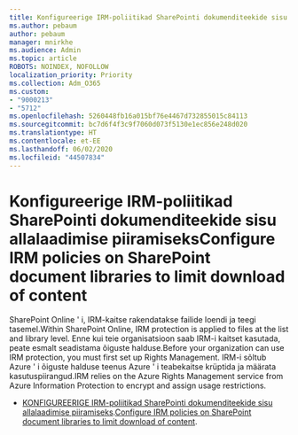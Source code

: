 ```yaml
---
title: Konfigureerige IRM-poliitikad SharePointi dokumenditeekide sisu allalaadimise piiramiseks
ms.author: pebaum
author: pebaum
manager: mnirkhe
ms.audience: Admin
ms.topic: article
ROBOTS: NOINDEX, NOFOLLOW
localization_priority: Priority
ms.collection: Adm_O365
ms.custom:
- "9000213"
- "5712"
ms.openlocfilehash: 5260448fb16a015bf76e4467d732855015c84113
ms.sourcegitcommit: bc7d6f4f3c9f7060d073f5130e1ec856e248d020
ms.translationtype: HT
ms.contentlocale: et-EE
ms.lasthandoff: 06/02/2020
ms.locfileid: "44507834"
---
```

# <a name="configure-irm-policies-on-sharepoint-document-libraries-to-limit-download-of-content"></a><span data-ttu-id="ded55-102">Konfigureerige IRM-poliitikad SharePointi dokumenditeekide sisu allalaadimise piiramiseks</span><span class="sxs-lookup"><span data-stu-id="ded55-102">Configure IRM policies on SharePoint document libraries to limit download of content</span></span>

<span data-ttu-id="ded55-103">SharePoint Online ' i, IRM-kaitse rakendatakse failide loendi ja teegi tasemel.</span><span class="sxs-lookup"><span data-stu-id="ded55-103">Within SharePoint Online, IRM protection is applied to files at the list and library level.</span></span> <span data-ttu-id="ded55-104">Enne kui teie organisatsioon saab IRM-i kaitset kasutada, peate esmalt seadistama õiguste halduse.</span><span class="sxs-lookup"><span data-stu-id="ded55-104">Before your organization can use IRM protection, you must first set up Rights Management.</span></span> <span data-ttu-id="ded55-105">IRM-i sõltub Azure ' i õiguste halduse teenus Azure ' i teabekaitse krüptida ja määrata kasutuspiirangud.</span><span class="sxs-lookup"><span data-stu-id="ded55-105">IRM relies on the Azure Rights Management service from Azure Information Protection to encrypt and assign usage restrictions.</span></span>

- <span data-ttu-id="ded55-106">[KONFIGUREERIGE IRM-poliitikad SharePointi dokumenditeekide sisu allalaadimise piiramiseks](https://docs.microsoft.com/microsoft-365/compliance/set-up-irm-in-sp-admin-center).</span><span class="sxs-lookup"><span data-stu-id="ded55-106">[Configure IRM policies on SharePoint document libraries to limit download of content](https://docs.microsoft.com/microsoft-365/compliance/set-up-irm-in-sp-admin-center).</span></span>
